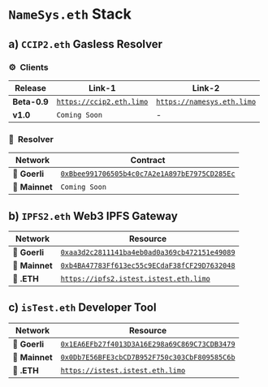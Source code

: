 # `NameSys.eth` Stack

## a) `CCIP2.eth` Gasless Resolver

### ⚙️&nbsp; Clients

| Release | Link-1 | Link-2 |
| -------- | -------- | -------- |
| **Beta-0.9** | [`https://ccip2.eth.limo`](https://ccip2.eth.limo) | [`https://namesys.eth.limo`](https://namesys.eth.limo) |
| **v1.0** | `Coming Soon` | - |

### 📄&nbsp; Resolver

| Network | Contract | 
| -------- | -------- | 
| 🧪 **Goerli** | [`0xBbee991706505b4c0c7A2e1A897bE7975CD285Ec`](https://goerli.etherscan.io/address/0xBbee991706505b4c0c7A2e1A897bE7975CD285Ec#code) | 
| 🧬 **Mainnet** | `Coming Soon` | 

## b) `IPFS2.eth` Web3 IPFS Gateway

| Network | Resource | 
| -------- | -------- | 
| 🧪 **Goerli** | [`0xaa3d2c2811141ba4eb0ad0a369cb472151e49089`](https://goerli.etherscan.io/address/0xaa3d2c2811141ba4eb0ad0a369cb472151e49089#code) | 
| 🧬 **Mainnet** | [`0xb4BA47783Ff613ec55c9ECdaF38fCF29D7632048`](https://etherscan.io/address/0xb4BA47783Ff613ec55c9ECdaF38fCF29D7632048#code) | 
| 🔗 **.ETH** | [`https://ipfs2.istest.istest.eth.limo`](https://ipfs2.namesys.eth.limo) |

## c) `isTest.eth` Developer Tool

| Network | Resource | 
| -------- | -------- | 
| 🧪 **Goerli** | [`0x1EA6EFb27f4013D3A16E298a69C869C73CDB3479`](https://goerli.etherscan.io/address/0x1EA6EFb27f4013D3A16E298a69C869C73CDB3479#code) | 
| 🧬 **Mainnet** | [`0x0Db7E56BFE3cbCD7B952F750c303CbF809585C6b`](https://etherscan.io/address/0x0Db7E56BFE3cbCD7B952F750c303CbF809585C6b#code) |
| 🔗 **.ETH** | [`https://istest.istest.eth.limo`](https://istest.istest.eth.limo) |

